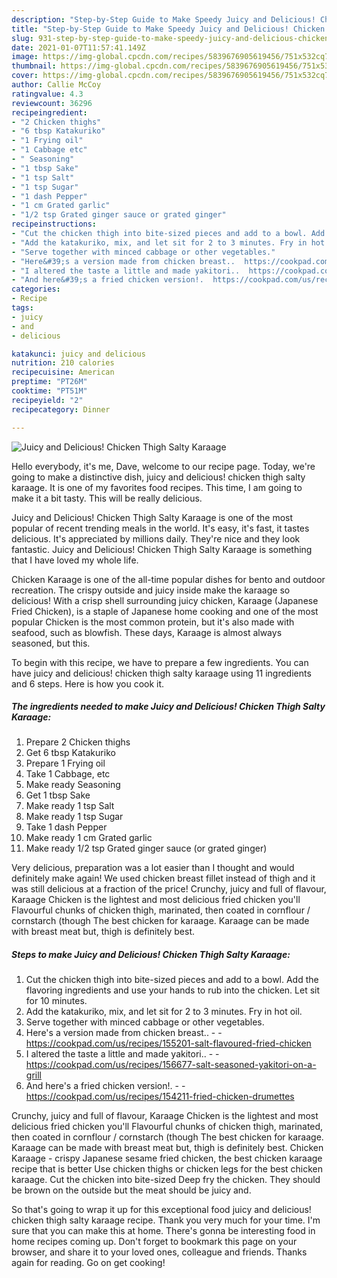 ```yaml
---
description: "Step-by-Step Guide to Make Speedy Juicy and Delicious! Chicken Thigh Salty Karaage"
title: "Step-by-Step Guide to Make Speedy Juicy and Delicious! Chicken Thigh Salty Karaage"
slug: 931-step-by-step-guide-to-make-speedy-juicy-and-delicious-chicken-thigh-salty-karaage
date: 2021-01-07T11:57:41.149Z
image: https://img-global.cpcdn.com/recipes/5839676905619456/751x532cq70/juicy-and-delicious-chicken-thigh-salty-karaage-recipe-main-photo.jpg
thumbnail: https://img-global.cpcdn.com/recipes/5839676905619456/751x532cq70/juicy-and-delicious-chicken-thigh-salty-karaage-recipe-main-photo.jpg
cover: https://img-global.cpcdn.com/recipes/5839676905619456/751x532cq70/juicy-and-delicious-chicken-thigh-salty-karaage-recipe-main-photo.jpg
author: Callie McCoy
ratingvalue: 4.3
reviewcount: 36296
recipeingredient:
- "2 Chicken thighs"
- "6 tbsp Katakuriko"
- "1 Frying oil"
- "1 Cabbage etc"
- " Seasoning"
- "1 tbsp Sake"
- "1 tsp Salt"
- "1 tsp Sugar"
- "1 dash Pepper"
- "1 cm Grated garlic"
- "1/2 tsp Grated ginger sauce or grated ginger"
recipeinstructions:
- "Cut the chicken thigh into bite-sized pieces and add to a bowl. Add the flavoring ingredients and use your hands to rub into the chicken. Let sit for 10 minutes."
- "Add the katakuriko, mix, and let sit for 2 to 3 minutes. Fry in hot oil."
- "Serve together with minced cabbage or other vegetables."
- "Here&#39;s a version made from chicken breast..  https://cookpad.com/us/recipes/155201-salt-flavoured-fried-chicken"
- "I altered the taste a little and made yakitori..  https://cookpad.com/us/recipes/156677-salt-seasoned-yakitori-on-a-grill"
- "And here&#39;s a fried chicken version!.  https://cookpad.com/us/recipes/154211-fried-chicken-drumettes"
categories:
- Recipe
tags:
- juicy
- and
- delicious

katakunci: juicy and delicious 
nutrition: 210 calories
recipecuisine: American
preptime: "PT26M"
cooktime: "PT51M"
recipeyield: "2"
recipecategory: Dinner

---
```



![Juicy and Delicious! Chicken Thigh Salty Karaage](https://img-global.cpcdn.com/recipes/5839676905619456/751x532cq70/juicy-and-delicious-chicken-thigh-salty-karaage-recipe-main-photo.jpg)

Hello everybody, it's me, Dave, welcome to our recipe page. Today, we're going to make a distinctive dish, juicy and delicious! chicken thigh salty karaage. It is one of my favorites food recipes. This time, I am going to make it a bit tasty. This will be really delicious.

Juicy and Delicious! Chicken Thigh Salty Karaage is one of the most popular of recent trending meals in the world. It's easy, it's fast, it tastes delicious. It's appreciated by millions daily. They're nice and they look fantastic. Juicy and Delicious! Chicken Thigh Salty Karaage is something that I have loved my whole life.

Chicken Karaage is one of the all-time popular dishes for bento and outdoor recreation. The crispy outside and juicy inside make the karaage so delicious! With a crisp shell surrounding juicy chicken, Karaage (Japanese Fried Chicken), is a staple of Japanese home cooking and one of the most popular Chicken is the most common protein, but it&#39;s also made with seafood, such as blowfish. These days, Karaage is almost always seasoned, but this.


To begin with this recipe, we have to prepare a few ingredients. You can have juicy and delicious! chicken thigh salty karaage using 11 ingredients and 6 steps. Here is how you cook it.

<!--inarticleads1-->

##### The ingredients needed to make Juicy and Delicious! Chicken Thigh Salty Karaage:

1. Prepare 2 Chicken thighs
1. Get 6 tbsp Katakuriko
1. Prepare 1 Frying oil
1. Take 1 Cabbage, etc
1. Make ready  Seasoning
1. Get 1 tbsp Sake
1. Make ready 1 tsp Salt
1. Make ready 1 tsp Sugar
1. Take 1 dash Pepper
1. Make ready 1 cm Grated garlic
1. Make ready 1/2 tsp Grated ginger sauce (or grated ginger)


Very delicious, preparation was a lot easier than I thought and would definitely make again! We used chicken breast fillet instead of thigh and it was still delicious at a fraction of the price! Crunchy, juicy and full of flavour, Karaage Chicken is the lightest and most delicious fried chicken you&#39;ll Flavourful chunks of chicken thigh, marinated, then coated in cornflour / cornstarch (though The best chicken for karaage. Karaage can be made with breast meat but, thigh is definitely best. 

<!--inarticleads2-->

##### Steps to make Juicy and Delicious! Chicken Thigh Salty Karaage:

1. Cut the chicken thigh into bite-sized pieces and add to a bowl. Add the flavoring ingredients and use your hands to rub into the chicken. Let sit for 10 minutes.
1. Add the katakuriko, mix, and let sit for 2 to 3 minutes. Fry in hot oil.
1. Serve together with minced cabbage or other vegetables.
1. Here&#39;s a version made from chicken breast.. -  - https://cookpad.com/us/recipes/155201-salt-flavoured-fried-chicken
1. I altered the taste a little and made yakitori.. -  - https://cookpad.com/us/recipes/156677-salt-seasoned-yakitori-on-a-grill
1. And here&#39;s a fried chicken version!. -  - https://cookpad.com/us/recipes/154211-fried-chicken-drumettes


Crunchy, juicy and full of flavour, Karaage Chicken is the lightest and most delicious fried chicken you&#39;ll Flavourful chunks of chicken thigh, marinated, then coated in cornflour / cornstarch (though The best chicken for karaage. Karaage can be made with breast meat but, thigh is definitely best. Chicken Karaage - crispy Japanese sesame fried chicken, the best chicken karaage recipe that is better Use chicken thighs or chicken legs for the best chicken karaage. Cut the chicken into bite-sized Deep fry the chicken. They should be brown on the outside but the meat should be juicy and. 

So that's going to wrap it up for this exceptional food juicy and delicious! chicken thigh salty karaage recipe. Thank you very much for your time. I'm sure that you can make this at home. There's gonna be interesting food in home recipes coming up. Don't forget to bookmark this page on your browser, and share it to your loved ones, colleague and friends. Thanks again for reading. Go on get cooking!
